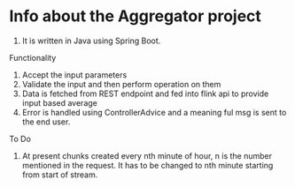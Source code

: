 # Info about the Aggregator project

1. It is written in Java using Spring Boot.

Functionality

1. Accept the input parameters
2. Validate the input and then perform operation on them
3. Data is fetched from REST endpoint and fed into flink api to provide input based average
4. Error is handled using ControllerAdvice and a meaning ful msg is sent to the end user.


To Do
1. At present chunks created every nth minute of hour, n is the number mentioned in the request. It has to be changed to nth minute starting from start of stream.



